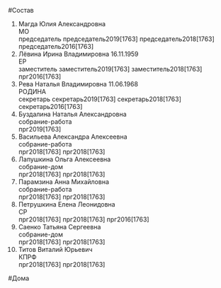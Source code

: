 #Состав  
1. Магда Юлия Александровна  
    МО  
    председатель председатель2019[1763] председатель2018[1763] председатель2016[1763]  
2. Лёвина Ирина Владимировна 16.11.1959  
    ЕР  
    заместитель заместитель2019[1763] заместитель2018[1763] прг2016[1763]  
3. Рева Наталья Владимировна 11.06.1968  
    РОДИНА  
    секретарь секретарь2019[1763] секретарь2018[1763] секретарь2016[1763]  
4. Буздалина Наталья Александровна  
    собрание-работа  
    прг2019[1763]  
5. Васильева Александра Алексеевна  
    собрание-работа  
    прг2018[1763] прг2018[1763]  
6. Лапушкина Ольга Алексеевна  
    собрание-дом  
    прг2018[1763] прг2018[1763]  
7. Парамзина Анна Михайловна  
    собрание-работа  
    прг2018[1763] прг2018[1763]  
8. Петрушкина Елена Леонидовна  
    СР  
    прг2018[1763] прг2018[1763] прг2016[1763]  
9. Саенко Татьяна Сергеевна  
    собрание-дом  
    прг2018[1763] прг2018[1763]  
10. Титов Виталий Юрьевич  
    КПРФ  
    прг2018[1763] прг2018[1763]  

#Дома  
